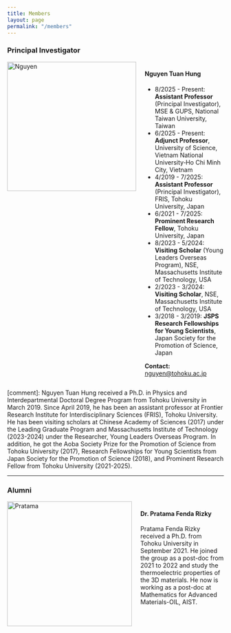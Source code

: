 ```yaml
---
title: Members
layout: page
permalink: "/members"
---
```


### Principal Investigator

<div style="display: flex; align-items: flex-start;">
  <img src="{{site.baseurl}}/assets/images/nguyen.jpg" alt="Nguyen" style="height: 300px; margin-right: 20px;">
  <div>
    <h4>Nguyen Tuan Hung</h4>
    <ul>
      <li>8/2025 - Present: <b>Assistant Professor</b> (Principal Investigator), MSE & GUPS, National Taiwan University, Taiwan</li>
      <li>6/2025 - Present: <b>Adjunct Professor</b>, University of Science, Vietnam National University‑Ho Chi Minh City, Vietnam</li>
      <li>4/2019 - 7/2025: <b>Assistant Professor</b> (Principal Investigator), FRIS, Tohoku University, Japan</li>
      <li>6/2021 - 7/2025: <b>Prominent Research Fellow</b>, Tohoku University, Japan</li>
      <li>8/2023 - 5/2024: <b>Visiting Scholar</b> (Young Leaders Overseas Program), NSE, Massachusetts Institute of Technology, USA</li>
      <li>2/2023 - 3/2024: <b>Visiting Scholar</b>, NSE, Massachusetts Institute of Technology, USA</li>
      <li>3/2018 - 3/2019: <b>JSPS Research Fellowships for Young Scientists</b>, Japan Society for the Promotion of Science, Japan</li>
    </ul>
    <p><b>Contact:</b> <a href="mailto:nguyen@tohoku.ac.jp">nguyen@tohoku.ac.jp</a></p>
  </div>
</div>

[comment]: Nguyen Tuan Hung received a Ph.D. in Physics and Interdepartmental Doctoral Degree Program from Tohoku University in March 2019. Since April 2019, he has been an assistant professor at Frontier Research Institute for Interdisciplinary Sciences (FRIS), Tohoku University. He has been visiting scholars at Chinese Academy of Sciences (2017) under the Leading Graduate Program and Massachusetts Institute of Technology (2023-2024) under the Researcher, Young Leaders Overseas Program. In addition, he got the Aoba Society Prize for the Promotion of Science from Tohoku University (2017), Research Fellowships for Young Scientists from Japan Society for the Promotion of Science (2018), and Prominent Research Fellow from Tohoku University (2021-2025).

---

### Alumni

<div style="display: flex; align-items: flex-start;">
  <img src="{{site.baseurl}}/assets/images/pratama.png" alt="Pratama" style="height: 290px; margin-right: 20px;"/>
  <div>
    <h4>Dr. Pratama Fenda Rizky</h4>
    <p>Pratama Fenda Rizky received a Ph.D. from Tohoku University in September 2021. He joined the group as a post-doc from 2021 to 2022 and study the thermoelectric properties of the 3D materials. He now is working as a post-doc at Mathematics for Advanced Materials-OIL, AIST.</p>
  </div>
</div>